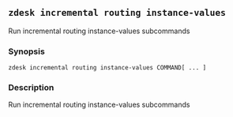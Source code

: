 ## `zdesk incremental routing instance-values`

Run incremental routing instance-values subcommands

### Synopsis

    zdesk incremental routing instance-values COMMAND[ ... ]

### Description

Run incremental routing instance-values subcommands


